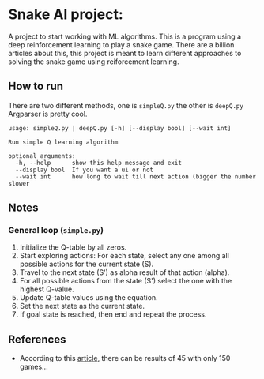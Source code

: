 # Snake AI project:

A project to start working with ML algorithms. This is a program using a deep reinforcement learning to play a snake game. There are a billion articles about this, this project is meant to learn different approaches to solving the snake game using reiforcement learning.

## How to run

There are two different methods, one is `simpleQ.py` the other is `deepQ.py`</br>
Argparser is pretty cool.
```
usage: simpleQ.py | deepQ.py [-h] [--display bool] [--wait int]

Run simple Q learning algorithm

optional arguments:
  -h, --help      show this help message and exit
  --display bool  If you want a ui or not
  --wait int      how long to wait till next action (bigger the number slower
```

## Notes
### General loop (`simple.py`)

1. Initialize the Q-table by all zeros.
2. Start exploring actions: For each state, select any one among all possible actions for the current state (S).
3. Travel to the next state (S') as alpha result of that action (alpha).
4. For all possible actions from the state (S') select the one with the highest Q-value.
5. Update Q-table values using the equation.
6. Set the next state as the current state.
7. If goal state is reached, then end and repeat the process.

## References

- According to this [article](https://towardsdatascience.com/how-to-teach-an-ai-to-play-games-deep-reinforcement-learning-28f9b920440a), there can be results of 45 with only 150 games...




